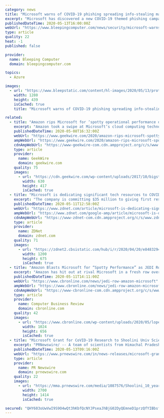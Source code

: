 ```yaml
---
category: news
title: "Microsoft warns of COVID-19 phishing spreading info-stealing malware"
excerpt: "Microsoft has discovered a new COVID-19 themed phishing campaign using economic concerns to target businesses with the LokiBot information-stealing Trojan."
publishedDateTime: 2020-05-13T16:00:00Z
webUrl: "https://www.bleepingcomputer.com/news/security/microsoft-warns-of-covid-19-phishing-spreading-info-stealing-malware/"
type: article
quality: 22
heat: -1
published: false

provider:
  name: Bleeping Computer
  domain: bleepingcomputer.com

topics:
  - Azure

images:
  - url: "https://www.bleepstatic.com/content/hl-images/2020/05/13/protect-detect-respond.jpg"
    width: 1280
    height: 439
    isCached: true
    title: "Microsoft warns of COVID-19 phishing spreading info-stealing malware"

related:
  - title: "Amazon rips Microsoft for ‘spotty operational performance during the COVID-19 crisis’"
    excerpt: "Amazon took a swipe at Microsoft’s cloud computing technology performance this week, calling out the company’s “spotty operational performance during the COVID-19 crisis.” The dig was part of"
    publishedDateTime: 2020-05-08T16:32:00Z
    webUrl: "https://www.geekwire.com/2020/amazon-rips-microsoft-spotty-operational-performance-covid-19-crisis/"
    ampWebUrl: "https://www.geekwire.com/2020/amazon-rips-microsoft-spotty-operational-performance-covid-19-crisis/amp/"
    cdnAmpWebUrl: "https://www-geekwire-com.cdn.ampproject.org/c/s/www.geekwire.com/2020/amazon-rips-microsoft-spotty-operational-performance-covid-19-crisis/amp/"
    type: article
    provider:
      name: GeekWire
      domain: geekwire.com
    quality: 75
    images:
      - url: "https://cdn.geekwire.com/wp-content/uploads/2017/10/bigstock-Microsoft-Azure-113129231-630x417.jpg"
        width: 630
        height: 417
        isCached: true
  - title: "Microsoft is dedicating significant tech resources to COVID-19 first responder organizations"
    excerpt: "The company is committing $35 million to giving first responder organizations the tech they need to fight the spread of COVID-19."
    publishedDateTime: 2020-05-11T12:58:00Z
    webUrl: "https://www.zdnet.com/article/microsoft-is-dedicating-significant-tech-resources-to-covid-19-first-responder-organizations/"
    ampWebUrl: "https://www.zdnet.com/google-amp/article/microsoft-is-dedicating-significant-tech-resources-to-covid-19-first-responder-organizations/"
    cdnAmpWebUrl: "https://www-zdnet-com.cdn.ampproject.org/c/s/www.zdnet.com/google-amp/article/microsoft-is-dedicating-significant-tech-resources-to-covid-19-first-responder-organizations/"
    type: article
    provider:
      name: ZDNet
      domain: zdnet.com
    quality: 71
    images:
      - url: "https://zdnet2.cbsistatic.com/hub/i/r/2020/04/20/e8483294-694b-40a4-b20a-91d9232f2978/thumbnail/1200x675/316229541483ce6fe30d91e41c6eaae7/ge-healthcare-and-microsoft-partner-to-h-5e9ce90f6280d240eb63a825-1-apr-20-2020-3-33-31-poster.jpg"
        width: 1200
        height: 675
        isCached: true
  - title: "Amazon Blasts Microsoft for “Spotty Performance” as JEDI Row Continues"
    excerpt: "Amazon has hit out at rival Microsoft in a fresh row over the controversial JEDI cloud contract — slating it for “spotty operational performance” and “self-righteous and pontificating” blog posts, following Microsoft’ $10 billion JEDI contract win, which will see it provide cloud services to the Pentagon. The comments, made Friday ..."
    publishedDateTime: 2020-05-11T14:11:00Z
    webUrl: "https://www.cbronline.com/news/jedi-row-amazon-microsoft"
    ampWebUrl: "https://www.cbronline.com/news/jedi-row-amazon-microsoft/amp/"
    cdnAmpWebUrl: "https://www-cbronline-com.cdn.ampproject.org/c/s/www.cbronline.com/news/jedi-row-amazon-microsoft/amp/"
    type: article
    provider:
      name: Computer Business Review
      domain: cbronline.com
    quality: 42
    images:
      - url: "https://www.cbronline.com/wp-content/uploads/2020/05/lopez-robin-1JS6n1uT-uI-unsplash-1024x656.jpg"
        width: 1024
        height: 656
        isCached: true
  - title: "Microsoft Grant for CoVID-19 Research to Shoolini Univ Scientists"
    excerpt: "PRNewswire/ -- A team of scientists from Himachal Pradesh-based Shoolini University have been offered a grant through Microsoft Artificial Intelligence"
    publishedDateTime: 2020-05-13T09:16:00Z
    webUrl: "https://www.prnewswire.com/in/news-releases/microsoft-grant-for-covid-19-research-to-shoolini-univ-scientists-810224451.html"
    type: article
    provider:
      name: PR Newswire
      domain: prnewswire.com
    quality: 22
    images:
      - url: "https://mma.prnewswire.com/media/1087576/Shoolini_10_year_logo_Logo.jpg?p=facebook"
        width: 2700
        height: 1414
        isCached: true

secured: "QHY603oUwVwI9S9O4wQt3hKbfQcNYJPseaJhBjG02DyQEmneD1przQfYIBbsf5FFzTTAt26NdoOPQXk8g0HDwKYt9mPV4g4suhzYddkdnr/LbCj6W6Rahy3W//YutK6SqDQGSBaNKWaPbsGrkBqpKZpdSoSG/Wvmgjlwn+aYsFJ96f6hTq0BE1pnu90xppn+z/rPPW8Uj1sHDQCAwerk168bGrjJEljmvPMAOCwg4PigICsLSOTqCJa5Nd7TCTvbNJMNPdFZDNWLNXhIBetP5blq/iHI5vXRUDjP56jZx6oFQZRu0nNBrFMBfeRA9Sht;0bf+rzvloJq8oSO6El1q1g=="
---
```


